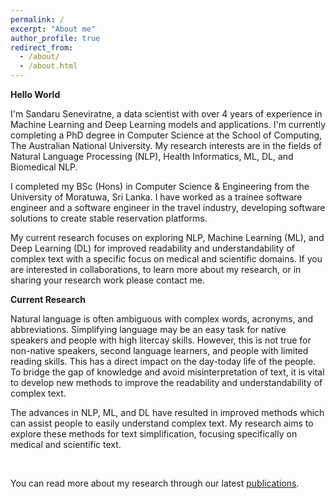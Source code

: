 ```yaml
---
permalink: /
excerpt: "About me"
author_profile: true
redirect_from: 
  - /about/
  - /about.html
---
```


**Hello World**

I'm Sandaru Seneviratne, a data scientist with over 4 years of experience in Machine Learning and Deep Learning models and applications. I'm currently completing a PhD degree in Computer Science at the School of Computing, The Australian National University. My research interests are in the fields of Natural Language Processing (NLP), Health Informatics, ML, DL, and Biomedical NLP.

I completed my BSc (Hons) in Computer Science & Engineering from the University of Moratuwa, Sri Lanka. I have worked as a trainee software engineer and a software engineer in the travel industry, developing software solutions to create stable reservation platforms.

My current research focuses on exploring NLP, Machine Learning (ML), and Deep Learning (DL) for improved readability and understandability of complex text with a specific focus on medical and scientific domains. If you are interested in collaborations, to learn more about my research, or in sharing your research work please contact me. 

**Current Research**

Natural language is often ambiguous with complex words, acronyms, and abbreviations. Simplifying language may be an easy task for native speakers and people with high litercay skills. However, this is not true for non-native speakers, second language learners, and people with limited reading skills. This has a direct impact on the day-today life of the people. To bridge the gap of knowledge and avoid misinterpretation of text, it is vital to develop new methods to improve the readability and understandability of complex text. 

The advances in NLP, ML, and DL have resulted in improved methods which can assist people to easily understand complex text. My research aims to explore these methods for text simplification, focusing specifically on medical and scientific text.

<!--- <center><img src='/images/architecture.png' width="500" height="161"></center> -->
<br>

You can read more about my research through our latest [publications](https://sandaruSen.github.io/publications/). 

